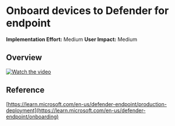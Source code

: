 # Onboard devices to Defender for endpoint

**Implementation Effort:** Medium
**User Impact:** Medium

## Overview
[![Watch the video](https://img.youtube.com/vi/ROyaVuqtBrE/hqdefault.jpg)](https://www.youtube.com/embed/ROyaVuqtBrE)




## Reference
[https://learn.microsoft.com/en-us/defender-endpoint/production-deployment](https://learn.microsoft.com/en-us/defender-endpoint/onboarding)
